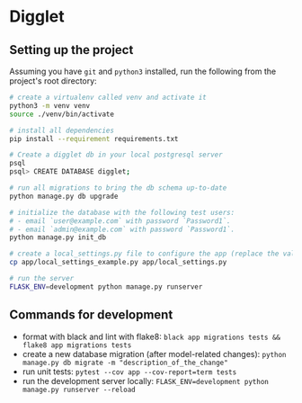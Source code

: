 # Digglet

## Setting up the project

Assuming you have `git` and `python3` installed, run the following from the project's root directory:

```bash
# create a virtualenv called venv and activate it
python3 -m venv venv
source ./venv/bin/activate

# install all dependencies
pip install --requirement requirements.txt

# Create a digglet db in your local postgresql server
psql
psql> CREATE DATABASE digglet;

# run all migrations to bring the db schema up-to-date
python manage.py db upgrade

# initialize the database with the following test users:
# - email `user@example.com` with password `Password1`.
# - email `admin@example.com` with password `Password1`.
python manage.py init_db

# create a local_settings.py file to configure the app (replace the values after copying it)
cp app/local_settings_example.py app/local_settings.py

# run the server
FLASK_ENV=development python manage.py runserver
```

## Commands for development

-   format with black and lint with flake8: `black app migrations tests && flake8 app migrations tests`
-   create a new database migration (after model-related changes): `python manage.py db migrate -m "description_of_the_change"`
-   run unit tests: `pytest --cov app --cov-report=term tests`
-   run the development server locally: `FLASK_ENV=development python manage.py runserver --reload`
